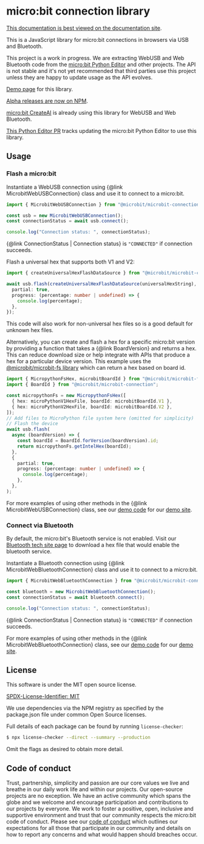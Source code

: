 # micro:bit connection library

[This documentation is best viewed on the documentation site](https://microbit-foundation.github.io/microbit-connection/).

This is a JavaScript library for micro:bit connections in browsers via USB and Bluetooth.

This project is a work in progress. We are extracting WebUSB and Web Bluetooth code from the [micro:bit Python Editor](https://github.com/microbit-foundation/python-editor-v3/) and other projects. The API is not stable and it's not yet recommended that third parties use this project unless they are happy to update usage as the API evolves.

[Demo page](https://microbit-connection.pages.dev/) for this library.

[Alpha releases are now on NPM](https://www.npmjs.com/package/@microbit/microbit-connection).

[micro:bit CreateAI](https://github.com/microbit-foundation/ml-trainer/) is already using this library for WebUSB and Web Bluetooth.

[This Python Editor PR](https://github.com/microbit-foundation/python-editor-v3/pull/1190) tracks updating the micro:bit Python Editor to use this library.

## Usage

### Flash a micro:bit

Instantiate a WebUSB connection using {@link MicrobitWebUSBConnection} class and use it to connect to a micro:bit.

```ts
import { MicrobitWebUSBConnection } from "@microbit/microbit-connection";

const usb = new MicrobitWebUSBConnection();
const connectionStatus = await usb.connect();

console.log("Connection status: ", connectionStatus);
```

{@link ConnectionStatus | Connection status} is `"CONNECTED"` if connection succeeds.

Flash a universal hex that supports both V1 and V2:

```ts
import { createUniversalHexFlashDataSource } from "@microbit/microbit-connection";

await usb.flash(createUniversalHexFlashDataSource(universalHexString), {
  partial: true,
  progress: (percentage: number | undefined) => {
    console.log(percentage);
  },
});
```

This code will also work for non-universal hex files so is a good default for unknown hex files.

Alternatively, you can create and flash a hex for a specific micro:bit version by providing a function that takes a {@link BoardVersion} and returns a hex.
This can reduce download size or help integrate with APIs that produce a hex for a particular device version.
This example uses the [@microbit/microbit-fs library](https://microbit-foundation.github.io/microbit-fs/) which can return a hex based on board id.

```ts
import { MicropythonFsHex, microbitBoardId } from "@microbit/microbit-fs";
import { BoardId } from "@microbit/microbit-connection";

const micropythonFs = new MicropythonFsHex([
  { hex: microPythonV1HexFile, boardId: microbitBoardId.V1 },
  { hex: microPythonV2HexFile, boardId: microbitBoardId.V2 },
]);
// Add files to MicroPython file system here (omitted for simplicity)
// Flash the device
await usb.flash(
  async (boardVersion) => {
    const boardId = BoardId.forVersion(boardVersion).id;
    return micropythonFs.getIntelHex(boardId);
  },
  {
    partial: true,
    progress: (percentage: number | undefined) => {
      console.log(percentage);
    },
  },
);
```

For more examples of using other methods in the {@link MicrobitWebUSBConnection} class, see our [demo code](https://github.com/microbit-foundation/microbit-connection/blob/main/src/demo.ts) for our [demo site](https://microbit-connection.pages.dev/).

### Connect via Bluetooth

By default, the micro:bit's Bluetooth service is not enabled. Visit our [Bluetooth tech site page](https://tech.microbit.org/bluetooth/) to download a hex file that would enable the bluetooth service.

Instantiate a Bluetooth connection using {@link MicrobitWebBluetoothConnection} class and use it to connect to a micro:bit.

```ts
import { MicrobitWebBluetoothConnection } from "@microbit/microbit-connection";

const bluetooth = new MicrobitWebBluetoothConnection();
const connectionStatus = await bluetooth.connect();

console.log("Connection status: ", connectionStatus);
```

{@link ConnectionStatus | Connection status} is `"CONNECTED"` if connection succeeds.

For more examples of using other methods in the {@link MicrobitWebBluetoothConnection} class, see our [demo code](https://github.com/microbit-foundation/microbit-connection/blob/main/src/demo.ts) for our [demo site](https://microbit-connection.pages.dev/).

## License

This software is under the MIT open source license.

[SPDX-License-Identifier: MIT](LICENSE)

We use dependencies via the NPM registry as specified by the package.json file under common Open Source licenses.

Full details of each package can be found by running `license-checker`:

```bash
$ npx license-checker --direct --summary --production
```

Omit the flags as desired to obtain more detail.

## Code of conduct

Trust, partnership, simplicity and passion are our core values we live and
breathe in our daily work life and within our projects. Our open-source
projects are no exception. We have an active community which spans the globe
and we welcome and encourage participation and contributions to our projects
by everyone. We work to foster a positive, open, inclusive and supportive
environment and trust that our community respects the micro:bit code of
conduct. Please see our [code of conduct](https://microbit.org/safeguarding/)
which outlines our expectations for all those that participate in our
community and details on how to report any concerns and what would happen
should breaches occur.
